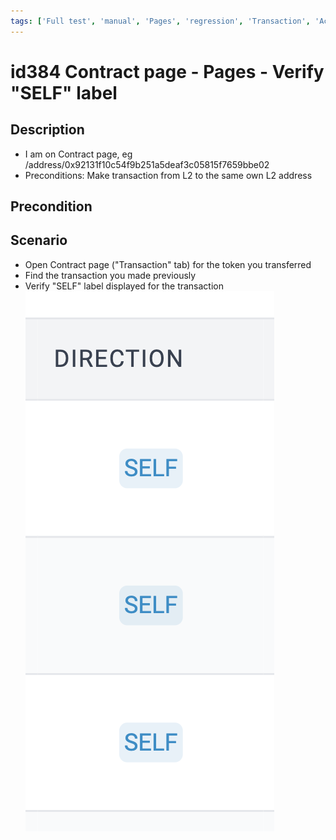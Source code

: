 ```yaml
---
tags: ['Full test', 'manual', 'Pages', 'regression', 'Transaction', 'Active']
---
```


# id384 Contract page - Pages - Verify "SELF" label

## Description
  - I am on Contract page, eg /address/0x92131f10c54f9b251a5deaf3c05815f7659bbe02
  - Preconditions: Make transaction from L2 to the same own L2 address

## Precondition


## Scenario
- Open Contract page ("Transaction" tab) for the token you transferred
- Find the transaction you made previously
- Verify "SELF" label displayed for the transaction
  ![Screenshot](../../../../static/img/Pages/Contracts/id384_1.png)